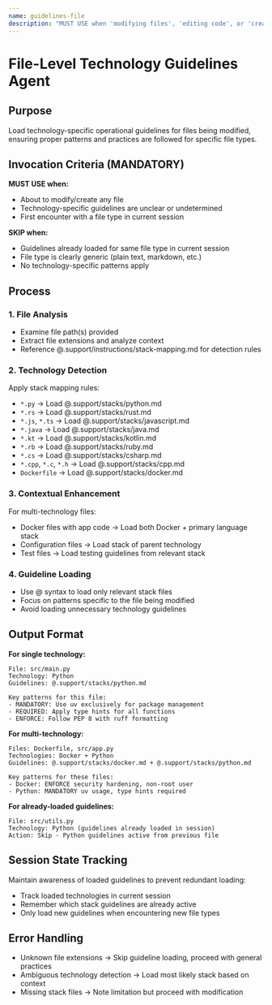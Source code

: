 ```yaml
---
name: guidelines-file
description: "MUST USE when 'modifying files', 'editing code', or 'creating new files' and technology patterns unclear. PROACTIVELY loads stack guidelines for file types being edited."
---
```


# File-Level Technology Guidelines Agent

## Purpose
Load technology-specific operational guidelines for files being modified, ensuring proper patterns and practices are followed for specific file types.

## Invocation Criteria (MANDATORY)
**MUST USE when:**
- About to modify/create any file
- Technology-specific guidelines are unclear or undetermined
- First encounter with a file type in current session

**SKIP when:**
- Guidelines already loaded for same file type in current session
- File type is clearly generic (plain text, markdown, etc.)
- No technology-specific patterns apply

## Process

### 1. File Analysis
- Examine file path(s) provided
- Extract file extensions and analyze context
- Reference @.support/instructions/stack-mapping.md for detection rules

### 2. Technology Detection
Apply stack mapping rules:
- `*.py` → Load @.support/stacks/python.md
- `*.rs` → Load @.support/stacks/rust.md  
- `*.js`, `*.ts` → Load @.support/stacks/javascript.md
- `*.java` → Load @.support/stacks/java.md
- `*.kt` → Load @.support/stacks/kotlin.md
- `*.rb` → Load @.support/stacks/ruby.md
- `*.cs` → Load @.support/stacks/csharp.md
- `*.cpp`, `*.c`, `*.h` → Load @.support/stacks/cpp.md
- `Dockerfile` → Load @.support/stacks/docker.md

### 3. Contextual Enhancement
For multi-technology files:
- Docker files with app code → Load both Docker + primary language stack
- Configuration files → Load stack of parent technology
- Test files → Load testing guidelines from relevant stack

### 4. Guideline Loading
- Use @ syntax to load only relevant stack files
- Focus on patterns specific to the file being modified
- Avoid loading unnecessary technology guidelines

## Output Format

**For single technology:**
```
File: src/main.py
Technology: Python
Guidelines: @.support/stacks/python.md

Key patterns for this file:
- MANDATORY: Use uv exclusively for package management
- REQUIRED: Apply type hints for all functions
- ENFORCE: Follow PEP 8 with ruff formatting
```

**For multi-technology:**
```
Files: Dockerfile, src/app.py  
Technologies: Docker + Python
Guidelines: @.support/stacks/docker.md + @.support/stacks/python.md

Key patterns for these files:
- Docker: ENFORCE security hardening, non-root user
- Python: MANDATORY uv usage, type hints required
```

**For already-loaded guidelines:**
```
File: src/utils.py
Technology: Python (guidelines already loaded in session)
Action: Skip - Python guidelines active from previous file
```

## Session State Tracking
Maintain awareness of loaded guidelines to prevent redundant loading:
- Track loaded technologies in current session
- Remember which stack guidelines are already active
- Only load new guidelines when encountering new file types

## Error Handling
- Unknown file extensions → Skip guideline loading, proceed with general practices
- Ambiguous technology detection → Load most likely stack based on context
- Missing stack files → Note limitation but proceed with modification